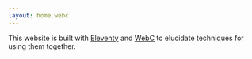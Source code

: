 ```yaml
---
layout: home.webc
---
```


This website is built with [Eleventy](https://11ty.dev/) and [WebC](https://github.com/11ty/webc) to elucidate techniques for using them together.

